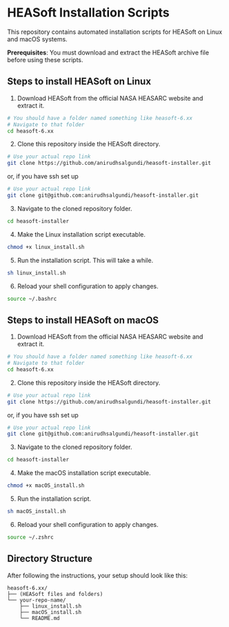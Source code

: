 # HEASoft Installation Scripts

This repository contains automated installation scripts for HEASoft on Linux and macOS systems.

**Prerequisites**: You must download and extract the HEASoft archive file before using these scripts.

## Steps to install HEASoft on Linux

1. Download HEASoft from the official NASA HEASARC website and extract it.
```bash
# You should have a folder named something like heasoft-6.xx
# Navigate to that folder
cd heasoft-6.xx
```

2. Clone this repository inside the HEASoft directory.
```bash
# Use your actual repo link
git clone https://github.com/anirudhsalgundi/heasoft-installer.git
```
or, if you have ssh set up
```bash
# Use your actual repo link
git clone git@github.com:anirudhsalgundi/heasoft-installer.git
```

3. Navigate to the cloned repository folder.
```bash
cd heasoft-installer
```

4. Make the Linux installation script executable.
```bash
chmod +x linux_install.sh
```

5. Run the installation script. This will take a while.
```bash
sh linux_install.sh
```

6. Reload your shell configuration to apply changes.
```bash
source ~/.bashrc
```

## Steps to install HEASoft on macOS

1. Download HEASoft from the official NASA HEASARC website and extract it.
```bash
# You should have a folder named something like heasoft-6.xx
# Navigate to that folder
cd heasoft-6.xx
```
2. Clone this repository inside the HEASoft directory.
```bash
# Use your actual repo link
git clone https://github.com/anirudhsalgundi/heasoft-installer.git
```
or, if you have ssh set up
```bash
# Use your actual repo link
git clone git@github.com:anirudhsalgundi/heasoft-installer.git
```

3. Navigate to the cloned repository folder.
```bash
cd heasoft-installer
```

4. Make the macOS installation script executable.
```bash
chmod +x macOS_install.sh
```

5. Run the installation script.
```bash
sh macOS_install.sh
```

6. Reload your shell configuration to apply changes.
```bash
source ~/.zshrc
```

## Directory Structure
After following the instructions, your setup should look like this:
```
heasoft-6.xx/
├── (HEASoft files and folders)
└── your-repo-name/
    ├── linux_install.sh
    ├── macOS_install.sh
    └── README.md
```
